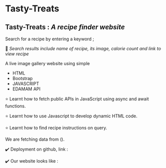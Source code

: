 # Tasty-Treats

## Tasty-Treats : *A recipe finder website*


Search for a recipe by entering a keyword ;

💠 *Search results include name of recipe, its image, calorie count and link to view recipe*


 A live image gallery website using simple
 * HTML 
 * Bootstrap 
 * JAVASCRIPT
 * EDAMAM API
 
 
 ⭐ Learnt how to fetch public APIs in JavaScript using async and await functions.
 
 ⭐ Learnt how to use Javascript to develop dynamic HTML code.
 
 ⭐ Learnt how to find recipe instructions on query.
 
 
 We are fetching data from ().


✔️ Deployment on github, link :


✔️ Our website looks like :

